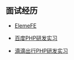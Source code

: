 ## 面试经历

- [ElemeFE](./ElemeFE.md)

- [百度PHP研发实习](./baidu_php_dev_practice.md)

- [滴滴出行PHP研发实习](./didichuxing.md)
